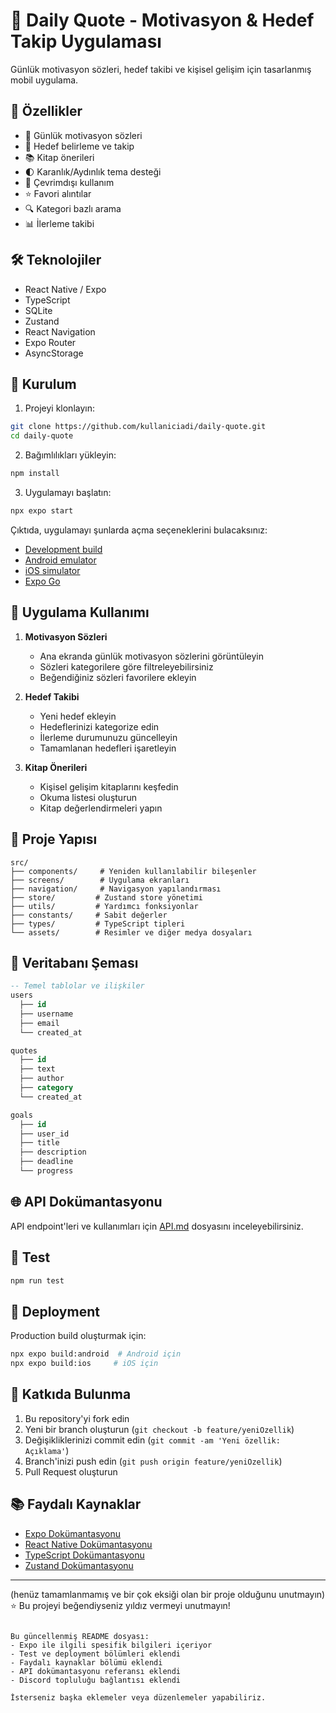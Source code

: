 # 🌟 Daily Quote - Motivasyon & Hedef Takip Uygulaması

Günlük motivasyon sözleri, hedef takibi ve kişisel gelişim için tasarlanmış mobil uygulama.

## 📱 Özellikler

- 📖 Günlük motivasyon sözleri
- 🎯 Hedef belirleme ve takip
- 📚 Kitap önerileri
- 🌓 Karanlık/Aydınlık tema desteği
- 💾 Çevrimdışı kullanım
- ⭐ Favori alıntılar
- 🔍 Kategori bazlı arama
- 📊 İlerleme takibi

## 🛠️ Teknolojiler

- React Native / Expo
- TypeScript
- SQLite
- Zustand
- React Navigation
- Expo Router
- AsyncStorage

## 🚀 Kurulum

1. Projeyi klonlayın:

```bash
git clone https://github.com/kullaniciadi/daily-quote.git
cd daily-quote
```

2. Bağımlılıkları yükleyin:

```bash
npm install
```

3. Uygulamayı başlatın:

```bash
npx expo start
```

Çıktıda, uygulamayı şunlarda açma seçeneklerini bulacaksınız:

- [Development build](https://docs.expo.dev/develop/development-builds/introduction/)
- [Android emulator](https://docs.expo.dev/workflow/android-studio-emulator/)
- [iOS simulator](https://docs.expo.dev/workflow/ios-simulator/)
- [Expo Go](https://expo.dev/go)

## 📱 Uygulama Kullanımı

1. **Motivasyon Sözleri**

   - Ana ekranda günlük motivasyon sözlerini görüntüleyin
   - Sözleri kategorilere göre filtreleyebilirsiniz
   - Beğendiğiniz sözleri favorilere ekleyin

2. **Hedef Takibi**

   - Yeni hedef ekleyin
   - Hedeflerinizi kategorize edin
   - İlerleme durumunuzu güncelleyin
   - Tamamlanan hedefleri işaretleyin

3. **Kitap Önerileri**
   - Kişisel gelişim kitaplarını keşfedin
   - Okuma listesi oluşturun
   - Kitap değerlendirmeleri yapın

## 📁 Proje Yapısı

```
src/
├── components/     # Yeniden kullanılabilir bileşenler
├── screens/        # Uygulama ekranları
├── navigation/     # Navigasyon yapılandırması
├── store/         # Zustand store yönetimi
├── utils/         # Yardımcı fonksiyonlar
├── constants/     # Sabit değerler
├── types/         # TypeScript tipleri
└── assets/        # Resimler ve diğer medya dosyaları
```

## 🔄 Veritabanı Şeması

```sql
-- Temel tablolar ve ilişkiler
users
  ├── id
  ├── username
  ├── email
  └── created_at

quotes
  ├── id
  ├── text
  ├── author
  ├── category
  └── created_at

goals
  ├── id
  ├── user_id
  ├── title
  ├── description
  ├── deadline
  └── progress
```

## 🌐 API Dokümantasyonu

API endpoint'leri ve kullanımları için [API.md](docs/API.md) dosyasını inceleyebilirsiniz.

## 🧪 Test

```bash
npm run test
```

## 🚀 Deployment

Production build oluşturmak için:

```bash
npx expo build:android  # Android için
npx expo build:ios     # iOS için
```

## 🤝 Katkıda Bulunma

1. Bu repository'yi fork edin
2. Yeni bir branch oluşturun (`git checkout -b feature/yeniOzellik`)
3. Değişikliklerinizi commit edin (`git commit -am 'Yeni özellik: Açıklama'`)
4. Branch'inizi push edin (`git push origin feature/yeniOzellik`)
5. Pull Request oluşturun

## 📚 Faydalı Kaynaklar

- [Expo Dokümantasyonu](https://docs.expo.dev/)
- [React Native Dokümantasyonu](https://reactnative.dev/)
- [TypeScript Dokümantasyonu](https://www.typescriptlang.org/docs/)
- [Zustand Dokümantasyonu](https://github.com/pmndrs/zustand)

---
(henüz tamamlanmamış ve bir çok eksiği olan bir proje olduğunu unutmayın)
⭐️ Bu projeyi beğendiyseniz yıldız vermeyi unutmayın!

```

Bu güncellenmiş README dosyası:
- Expo ile ilgili spesifik bilgileri içeriyor
- Test ve deployment bölümleri eklendi
- Faydalı kaynaklar bölümü eklendi
- API dokümantasyonu referansı eklendi
- Discord topluluğu bağlantısı eklendi

İsterseniz başka eklemeler veya düzenlemeler yapabiliriz.
```
